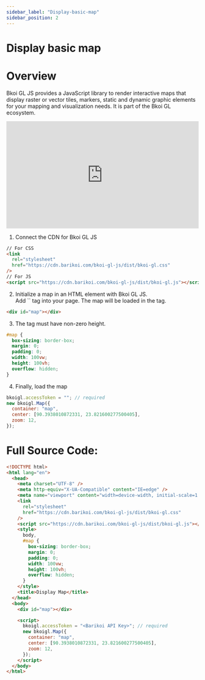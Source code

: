```yaml
---
sidebar_label: "Display-basic-map"
sidebar_position: 2
---
```


<head>
  <title>Barikoi Documentation</title>
</head>

# Display basic map

# Overview

Bkoi GL JS provides a JavaScript library to render interactive maps that display raster or vector tiles, markers, static and dynamic graphic elements for your mapping and visualization needs. It is part of the Bkoi GL ecosystem.

<iframe src="https://barikoi.com:8080/display-map" width="100%" height="280px" frameborder="0" allowfullscreen ></iframe>

1. Connect the CDN for Bkoi GL JS

```html
// For CSS
<link
  rel="stylesheet"
  href="https://cdn.barikoi.com/bkoi-gl-js/dist/bkoi-gl.css"
/>
// For JS
<script src="https://cdn.barikoi.com/bkoi-gl-js/dist/bkoi-gl.js"></script>
```

2. Initialize a map in an HTML element with Bkoi GL JS.  
   Add `` tag into your page. The map will be loaded in the tag.

```html
<div id="map"></div>
```

3. The tag must have non-zero height.

```css
#map {
  box-sizing: border-box;
  margin: 0;
  padding: 0;
  width: 100vw;
  height: 100vh;
  overflow: hidden;
}
```

4. Finally, load the map

```js
bkoigl.accessToken = ""; // required
new bkoigl.Map({
  container: "map",
  center: [90.3938010872331, 23.821600277500405],
  zoom: 12,
});
```

# Full Source Code:

```html
<!DOCTYPE html>
<html lang="en">
  <head>
    <meta charset="UTF-8" />
    <meta http-equiv="X-UA-Compatible" content="IE=edge" />
    <meta name="viewport" content="width=device-width, initial-scale=1.0" />
    <link
      rel="stylesheet"
      href="https://cdn.barikoi.com/bkoi-gl-js/dist/bkoi-gl.css"
    />
    <script src="https://cdn.barikoi.com/bkoi-gl-js/dist/bkoi-gl.js"></script>
    <style>
      body,
      #map {
        box-sizing: border-box;
        margin: 0;
        padding: 0;
        width: 100vw;
        height: 100vh;
        overflow: hidden;
      }
    </style>
    <title>Display Map</title>
  </head>
  <body>
    <div id="map"></div>

    <script>
      bkoigl.accessToken = "<Barikoi API Key>"; // required
      new bkoigl.Map({
        container: "map",
        center: [90.3938010872331, 23.821600277500405],
        zoom: 12,
      });
    </script>
  </body>
</html>
```
